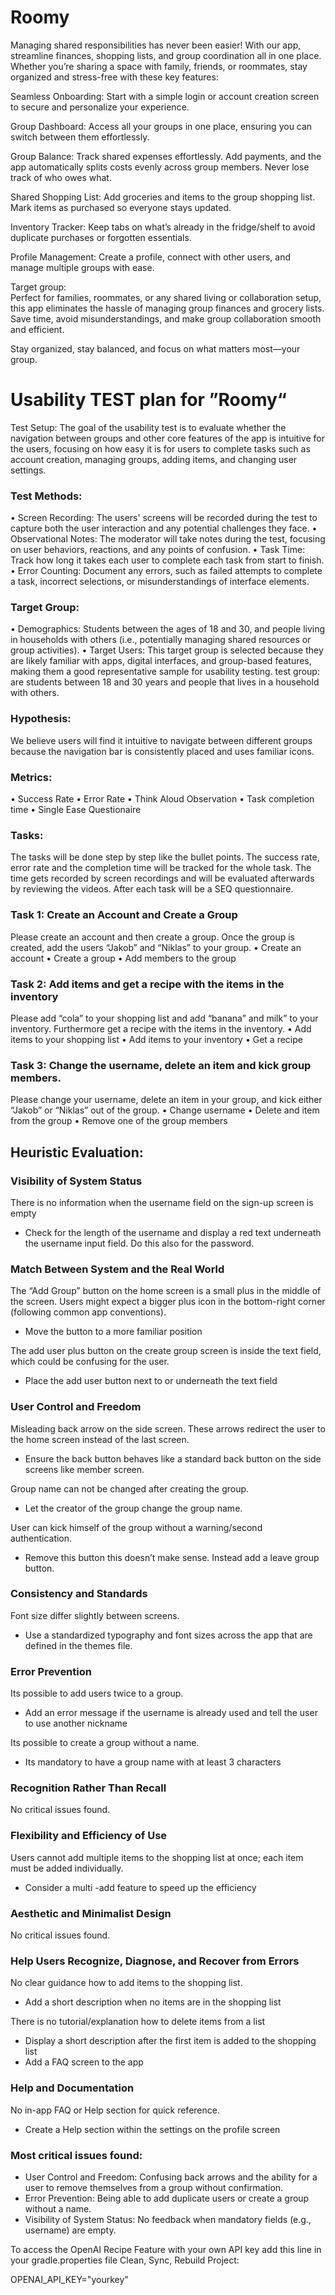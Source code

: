 # Roomy


Managing shared responsibilities has never been easier! With our app, streamline finances, shopping lists, and group coordination all in one place. Whether you’re sharing a space with family, friends, or roommates, stay organized and stress-free with these key features: 

Seamless Onboarding: Start with a simple login or account creation screen to secure and personalize your experience. 

Group Dashboard: Access all your groups in one place, ensuring you can switch between them effortlessly. 

Group Balance: Track shared expenses effortlessly. Add payments, and the app automatically splits costs evenly across group members. Never lose track of who owes what. 

Shared Shopping List: Add groceries and items to the group shopping list. Mark items as purchased so everyone stays updated. 

Inventory Tracker: Keep tabs on what’s already in the fridge/shelf to avoid duplicate purchases or forgotten essentials. 

Profile Management: Create a profile, connect with other users, and manage multiple groups with ease. 

 

Target group:  
Perfect for families, roommates, or any shared living or collaboration setup, this app eliminates the hassle of managing group finances and grocery lists. Save time, avoid misunderstandings, and make group collaboration smooth and efficient. 
 
Stay organized, stay balanced, and focus on what matters most—your group.







# Usability TEST plan for ”Roomy“

Test Setup: 
The goal of the usability test is to evaluate whether the navigation between groups and other core features of the app is intuitive for the users, focusing on how easy it is for users to complete tasks such as account creation, managing groups, adding items, and changing user settings.

### Test Methods:
•	Screen Recording: The users' screens will be recorded during the test to capture both the user interaction and any potential challenges they face.
•	Observational Notes: The moderator will take notes during the test, focusing on user behaviors, reactions, and any points of confusion.
•	Task Time: Track how long it takes each user to complete each task from start to finish.
•	Error Counting: Document any errors, such as failed attempts to complete a task, incorrect selections, or misunderstandings of interface elements.

### Target Group: 
•	Demographics: Students between the ages of 18 and 30, and people living in households with others (i.e., potentially managing shared resources or group activities).
•	Target Users: This target group is selected because they are likely familiar with apps, digital interfaces, and group-based features, making them a good representative sample for usability testing.
test group: are students between 18 and 30 years and people that lives in a household with others. 

### Hypothesis: 
We believe users will find it intuitive to navigate between different groups because the navigation bar is consistently placed and uses familiar icons.

### Metrics: 
•	Success Rate
•	Error Rate 
•	Think Aloud Observation
•	Task completion time 
•	Single Ease Questionaire

### Tasks:

The tasks will be done step by step like the bullet points. The success rate, error rate and the completion time will be tracked for the whole task. 
The time gets recorded by screen recordings and will be evaluated afterwards by reviewing the videos. 
After each task will be a SEQ questionnaire.

### Task 1: Create an Account and Create a Group
Please create an account and then create a group. Once the group is created, add the users “Jakob” and “Niklas” to your group.
•	Create an account 
•	Create a group 
•	Add members to the group



### Task 2: Add items and get a recipe with the items in the inventory
Please add “cola” to your shopping list and add “banana” and milk” to your inventory. Furthermore get a recipe with the items in the inventory. 
•	Add items to your shopping list
•	Add items to your inventory
•	Get a recipe

### Task 3: Change the username, delete an item and kick group members.
Please change your username, delete an item in your group, and kick either “Jakob” or “Niklas” out of the group. 
•	Change username
•	Delete and item from the group 
•	Remove one of the group members



## Heuristic Evaluation:

### Visibility of System Status
There is no information when the username field on the sign-up screen is empty
-	Check for the length of the username and display a red text underneath the username input field. Do this also for the password.

### Match Between System and the Real World
The “Add Group” button on the home screen is a small plus in the middle of the screen. Users might expect a bigger plus icon in the bottom-right corner (following common app conventions).
-	Move the button to a more familiar position

The add user plus button on the create group screen is inside the text field, which could be confusing for the user.
-	Place the add user button next to or underneath the text field

### User Control and Freedom
Misleading back arrow on the side screen. These arrows redirect the user to the home screen instead of the last screen.
-	Ensure the back button behaves like a standard back button on the side screens like member screen. 

Group name can not be changed after creating the group. 
-	Let the creator of the group change the group name. 

User can kick himself of the group without a warning/second authentication. 
-	Remove this button this doesn’t make sense. Instead add a leave group button. 

### Consistency and Standards
Font size differ slightly between screens. 
-	Use a standardized typography and font sizes across the app that are defined in the themes file.

### Error Prevention
Its possible to add users twice to a group. 
-	Add an error message if the username is already used and tell the user to use another nickname

Its possible to create a group without a name.
-	Its mandatory to have a group name with at least 3 characters 

### Recognition Rather Than Recall
No critical issues found.

### Flexibility and Efficiency of Use
Users cannot add multiple items to the shopping list at once; each item must be added individually.
-	Consider a multi -add feature to speed up the efficiency

### Aesthetic and Minimalist Design
No critical issues found. 

### Help Users Recognize, Diagnose, and Recover from Errors
No clear guidance how to add items to the shopping list.
-	Add a short description when no items are in the shopping list

There is no tutorial/explanation how to delete items from a list
-	Display a short description after the first item is added to the shopping list
-	Add a FAQ screen to the app

### Help and Documentation
No in-app FAQ or Help section for quick reference.
-	Create a Help section within the settings on the profile screen


### Most critical issues found: 
-	User Control and Freedom: Confusing back arrows and the ability for a user to remove themselves from a group without confirmation.
-	Error Prevention: Being able to add duplicate users or create a group without a name.
-	Visibility of System Status: No feedback when mandatory fields (e.g., username) are empty.





To access the OpenAI Recipe Feature with your own API key add this line in your gradle.properties file
Clean, Sync, Rebuild Project:

OPENAI_API_KEY="yourkey"
